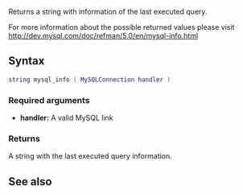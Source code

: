 <pageclass class="#AA7592" subcaption="MTA-MySQL Module"></pageclass>

Returns a string with information of the last executed query.

For more information about the possible returned values please visit <http://dev.mysql.com/doc/refman/5.0/en/mysql-info.html>

Syntax
------

``` lua
string mysql_info ( MySQLConnection handler )
```

### Required arguments

-   **handler:** A valid MySQL link

### Returns

A string with the last executed query information.

See also
--------
